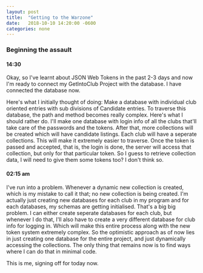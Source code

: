 ```yaml
---
layout: post
title:  "Getting to the Warzone"
date:   2018-10-10 14:20:00 -0600
categories: none
---
```


### Beginning the assault
#### 14:30

Okay, so I've learnt about JSON Web Tokens in the past 2-3 days and now I'm ready to connect my GetIntoClub Project with the database. I have connected the database now.

Here's what I initially thought of doing:
  Make a database with individual club oriented entries with sub divisions of Candidate entries. To traverse this database, the path and method becomes really complex. Here's what I should rather do. I'll make one database with login info of all the clubs that'll take care of the passwords and the tokens. After that, more collections will be created which will have candidate listings. Each club will have a seperate collections. This will make it extremely easier to traverse. Once the token is passed and accepted, that is, the login is done, the server will access that collection, but only for that particular token. So I guess to retrieve collection data, I will need to give them some tokens too? I don't think so.

#### 02:15 am

I've run into a problem. Whenever a dynamic new collection is created, which is my mistake to call it that; no new collection is being created. I'm actually just creating new databases for each club in my program and for each databases, my schemas are getting initialised. That's a big big problem. I can either create seperate databases for each club, but whenever I do that, I'll also have to create a very different database for club info for logging in. Which will make this entire process along with the new token system extremely complex. So the optimistic approach as of now lies in just creating one database for the entire project, and just dynamically accessing the collections. The only thing that remains now is to find ways where I can do that in minimal code.

This is me, signing off for today now. 
